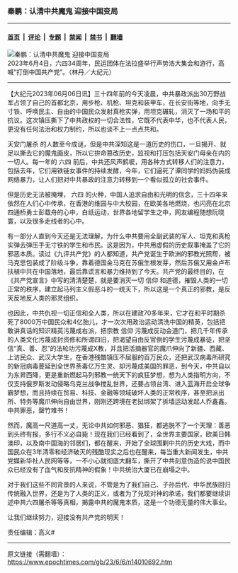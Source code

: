 ### 秦鹏：认清中共魔鬼  迎接中国变局

---

#### [首页](../../../..?n14010692) &nbsp;|&nbsp; [评论](../../../../../epoch-comment?n14010692) &nbsp;|&nbsp; [专题](../../../../../epoch-special?n14010692) &nbsp;|&nbsp; [禁闻](../../../../../epoch-news?n14010692) &nbsp;|&nbsp; [禁书](../../../../../books?n14010692) &nbsp;|&nbsp; [翻墙](https://github.com/gfw-breaker/nogfw/blob/master/README.md?n14010692)


<div><img alt="秦鹏：认清中共魔鬼  迎接中国变局" class="attachment-djy_600_400 size-djy_600_400 wp-post-image" src="https://i.epochtimes.com/assets/uploads/2023/06/id14010431-IMG_7387-600x400.jpg"/>
<div class="caption">
 2023年6月4日，六四34周年，民运团体在法拉盛举行声势浩大集会和游行，高喊“打倒中国共产党”。（林丹／大纪元）
</div></div><hr/><div class="post_content" id="artbody" itemprop="articleBody">
 <!-- article content begin -->
 <p>
  【大纪元2023年06月06日讯】三十四年前的今天凌晨，中共暴政派出30万野战军占领了自己的首都北京，用步枪、机枪、坦克和装甲车，在长安街等地，向手无寸铁、呼唤民主、自由的中国民众发射真枪实弹，用坦克碾轧，消灭了一场和平的抗议。这次镇压撕下了中共政权的一切合法性，它既不代表中华，也不代表人民，更没有任何法治和权力制约，所以也谈不上一点点共和。
 </p>
 <p>
  <ok href="https://www.epochtimes.com/gb/tag/%E5%A4%A9%E5%AE%89%E9%97%A8%E5%B1%A0%E6%9D%80.html">
   天安门屠杀
  </ok>
  的人数至今成谜，但是中共深知这是一道历史的伤口，一旦揭开、就足以撕去它的魔鬼画皮，所以它拚命篡改历史，监视和打压包括天安门母亲在内的一切人。每一年的
  <ok href="https://www.epochtimes.com/gb/tag/%E5%85%AD%E5%9B%9B.html">
   六四
  </ok>
  前后，中共还风声鹤唳，用各种方式转移人们的注意力，包括去年，它们用铁链女事件的持续发酵，今年，它们逼死了谭同学的妈妈伪装成网络暴力，让人们把对中共暴政的注意力转移到一个看似孤立的社会事件。
 </p>
 <p>
  但是历史无法被掩埋，
  <ok href="https://www.epochtimes.com/gb/tag/%E5%85%AD%E5%9B%9B.html">
   六四
  </ok>
  的火种，中国人追求自由和光明的信念，三十四年来依然在人们心中传承，在香港的维园与中大校园，在欧美各地燃烧，也闪亮在北京四通桥勇士彭载舟的心中，白纸运动，世界各地留学生之中，网友编程随想阮晓寰，以及很多走线者的心中。
 </p>
 <p>
  有一部分人直到今天还是无法理解，为什么中共要用全副武装的军人、坦克和真枪实弹去弹压手无寸铁的学生和市民。这是因为，中共用虚假的历史叙事掩盖了它的邪恶本质。读过《九评共产党》的人都知道，共产党诞生于欧洲的邪教光照帮，被马克思包装成了阶级斗争，靠着德国金马克在苏俄生根发芽，然后苏俄又用金卢布扶植中共在中国落地，最后靠谎言和暴力维持到了今天。共产党的最终目的，在《共产党宣言》中写的清清楚楚，就是要消灭一切
  <ok href="https://www.epochtimes.com/gb/tag/%E4%BF%A1%E4%BB%B0.html">
   信仰
  </ok>
  和道德，摧毁人类的一切正常的秩序，建立起马列主义假恶斗的一统天下，所以这是一个真正的邪教，是反天反地反人类的邪灵组织。
 </p>
 <p>
  也因此，中共仇视一切正信和全人类，所以在建政70多年来，它才在和平时期杀死了8000万中国民众和4亿胎儿，才一次次用政治运动清洗中国的精英，包括把敢讲真话的知识精英污蔑成右派，把宗教
  <ok href="https://www.epochtimes.com/gb/tag/%E4%BF%A1%E4%BB%B0.html">
   信仰
  </ok>
  污蔑成反动会道门，把几千年传承的人类文化污蔑成封资修和所谓四旧，把渴望自由反官倒的学生污蔑成暴徒，把坚信“真、善、忍”的法轮功污蔑成X教，并且把活摘器官的魔爪伸向了新疆、西藏、上访民众、武汉大学生，在香港残酷镇压不屈服的百万民众，还把武汉病毒所研究的新冠病毒蔓延到全世界荼毒亿万生灵、却污蔑成美国的罪恶，到今天，中共自以为东昇西降，更是重新燃起马列邪教一统天下的疯狂梦想，想为人类指明方向，不仅支持俄罗斯发动侵略乌克兰战争搅乱世界，还要占领台湾、进入蓝海开启全球争霸梦想，而且持续在贸易、科技、金融等领域破坏人类的正常秩序，甚至把派出所、特务等魔爪伸向自由世界，刚刚还跨境在老挝绑架了拆墙运动发起人乔鑫鑫。中共罪恶，罄竹难书！
 </p>
 <p>
  然而，魔高一尺道高一丈，无论中共如何邪恶、猖狂，都逃脱不了一个天理：善恶到头终有报，多行不义必自毙！现在我们已经看到了，全世界主要国家，欧美日韩澳印，以及南中国海的邻居们，都在醒来，开始了全球围剿中共的历史大戏，而中国民众在3年清零和经济破灭的残酷现实之后也在醒来，每当重大新闻发生，中共党媒新华社人民网等等，一不小心就彻底大翻车，撕开了中共刻意伪造的说中国民众已经没有了血气和反抗精神的假象！中共统治大厦已在崩塌之中。
 </p>
 <p>
  对于我们这些不同背景的人来说，不管是为了我们自己、子孙后代、中华民族回归传统融入世界，还是为了人类的正义，或者为了兑现对神的承诺，我们都要继续讲述中共六四屠杀等等真相，揭露中共的魔鬼本质，这是一个功德无量的伟大事业。
 </p>
 <p>
  让我们继续努力，迎接没有共产党的明天！
 </p>
 <p>
  责任编辑：高义#
 </p>
 <!-- article content end -->
 <div id="below_article_ad">
 </div>
</div>


---

原文链接（需翻墙）：https://www.epochtimes.com/gb/23/6/6/n14010692.htm